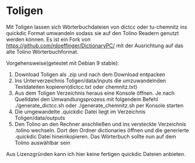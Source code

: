 # Toligen
Mit Toligen lassen sich Wörterbuchdateien von dictcc oder tu-chemnitz ins quickdic Format umwandeln sodass sie auf den Tolino Readern genutzt werden können. Es ist ein Fork von https://github.com/rdoeffinger/DictionaryPC/ mit der Ausrichtung auf das alte Tolino Wörterbuchformat.

Vorgehensweise(getestet mit Debian 9 stable):

1. Download Toligen als .zip und nach dem Download entpacken
2. Ins Unterverzeichnis Toligen/data/inputs die umzuwandelnden Textdateiten kopieren(dictcc.txt oder chemnitz.txt)
3. Aus dem Toligen Verzeichnis heraus eine Konsole öffnen. Je nach Quelldatei den Umwandlungsprozess mit folgendem Befehl ./generate_dictcc.sh oder ./generate_chemnitz.sh per Konsole starten
4. Die umgewandelte .quickdic Datei liegt im Verzeichnis Toligen/data/outputs
5. Den Tolino an den Rechner anschließen und ins versteckte Verzeichnis .tolino wechseln. Dort den Ordner dictionaries öffnen und die generierte .quickdic Datei hineinkopieren.
   Das Wörterbuch sollte nun auf dem Tolino auswählbar sein

Aus Lizenzgründen kann ich hier keine fertigen quickdic Dateien anbieten.
